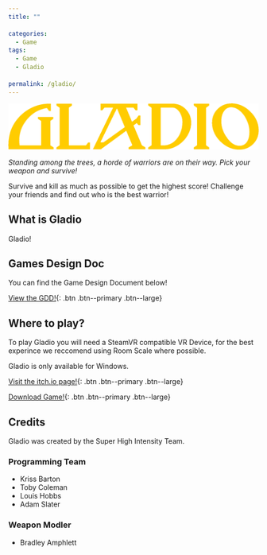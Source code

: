 ```yaml
---
title: ""

categories:
  - Game
tags:
  - Game
  - Gladio

permalink: /gladio/
---
```


![Gladio Logo](/assets/images/gladiologominimal.png)

*Standing among the trees, a horde of warriors are on their way. Pick your weapon and survive!*

Survive and kill as much as possible to get the highest score! Challenge your friends and find out who is the best warrior!

## What is Gladio

Gladio!

## Games Design Doc

You can find the Game Design Document below!

[<i class="fas fa-file-pdf"></i> View the GDD!](https://drive.google.com/file/d/1t9AjodyWzhOUTwMSLCevEDVnxct5fGSs/view?usp=sharing){: .btn .btn--primary .btn--large}


## Where to play?

To play Gladio you will need a SteamVR compatible VR Device, for the best experince we reccomend using Room Scale where possible.

Gladio is only available for Windows.

[<i class="fab fa-itch-io"></i> Visit the itch.io page!](https://fr3e1ancer.itch.io/gladio){: .btn .btn--primary .btn--large}

[<i class="fas fa-download"></i> Download Game!](https://drive.google.com/uc?export=download&id=17EZANP_FvZPjEKaRjpEGM6Ma27qQPK_L){: .btn .btn--primary .btn--large}

## Credits

Gladio was created by the Super High Intensity Team.

### Programming Team

* Kriss Barton [<i class="fab fa-linkedin"></i>](https://www.linkedin.com/in/krissbarton/) [<i class="fab fa-gitlab"></i>](https://gitlab.com/krissbarton343) [<i class="fab fa-github"></i>](https://github.com/fr3e1ancer)
* Toby Coleman [<i class="fab fa-linkedin"></i>](https://www.linkedin.com/in/toby-coleman-034901143/) [<i class="fas fa-globe"></i>](https://tobycoleman80.wixsite.com/portfolio/cave-crusaders)
* Louis Hobbs [<i class="fab fa-linkedin"></i>](https://www.linkedin.com/in/louis-hobbs/) [<i class="fab fa-gitlab"></i>](https://gitlab.com/bazzadwarf) [<i class="fab fa-github"></i>](https://github.com/bazzadwarf)
* Adam Slater [<i class="fab fa-linkedin"></i>](https://www.linkedin.com/in/adam-slater-486b44106/)

### Weapon Modler

* Bradley Amphlett [<i class="fab fa-linkedin"></i>](https://www.linkedin.com/in/bradley-a-560795b2/) [<i class="fab fa-artstation"></i>](https://bamphlett.artstation.com/)